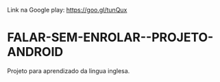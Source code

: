 
Link na Google play: https://goo.gl/tunQux


# FALAR-SEM-ENROLAR--PROJETO-ANDROID
Projeto para aprendizado da lingua inglesa.
